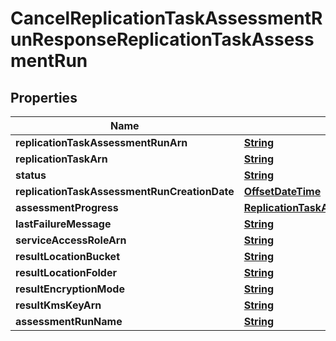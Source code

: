 

# CancelReplicationTaskAssessmentRunResponseReplicationTaskAssessmentRun


## Properties

| Name | Type | Description | Notes |
|------------ | ------------- | ------------- | -------------|
|**replicationTaskAssessmentRunArn** | [**String**](String.md) |  |  [optional] |
|**replicationTaskArn** | [**String**](String.md) |  |  [optional] |
|**status** | [**String**](String.md) |  |  [optional] |
|**replicationTaskAssessmentRunCreationDate** | [**OffsetDateTime**](OffsetDateTime.md) |  |  [optional] |
|**assessmentProgress** | [**ReplicationTaskAssessmentRunAssessmentProgress**](ReplicationTaskAssessmentRunAssessmentProgress.md) |  |  [optional] |
|**lastFailureMessage** | [**String**](String.md) |  |  [optional] |
|**serviceAccessRoleArn** | [**String**](String.md) |  |  [optional] |
|**resultLocationBucket** | [**String**](String.md) |  |  [optional] |
|**resultLocationFolder** | [**String**](String.md) |  |  [optional] |
|**resultEncryptionMode** | [**String**](String.md) |  |  [optional] |
|**resultKmsKeyArn** | [**String**](String.md) |  |  [optional] |
|**assessmentRunName** | [**String**](String.md) |  |  [optional] |



